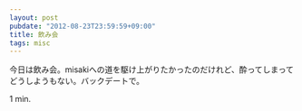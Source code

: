 ```yaml
---
layout: post
pubdate: "2012-08-23T23:59:59+09:00"
title: 飲み会
tags: misc
---
```

今日は飲み会。misakiへの道を駆け上がりたかったのだけれど、酔ってしまってどうしようもない。バックデートで。

1 min.
